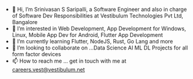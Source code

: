 - 👋 Hi, I’m Srinivasan S Saripalli, a Software Engineer and also in charge of Software Dev Responsibilities at Vestibulum Technologies Pvt Ltd, Bangalore 
- 👀 I’m interested in Web Development, App Development for Windows, Linux, Mobile App Dev for Android, Flutter App Development 
- 🌱 I’m currently learning Flutter, NodeJS, Rust, Go Lang and more 
- 💞️ I’m looking to collaborate on ...Data Science AI ML DL Projects for all form factor devices 
- 📫 How to reach me ... get in touch with me at careers.vest@vestibulum.net 

<!---
SrinivasanGH2022/SrinivasanGH2022 is a ✨ special ✨ repository because its `README.md` (this file) appears on your GitHub profile.
You can click the Preview link to take a look at your changes.
--->
